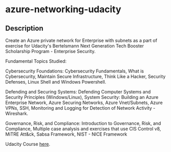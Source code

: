 # azure-networking-udacity

## Description
Create an Azure private network for Enterprise with subnets as a part of exercise for Udacity's Bertelsmann Next Generation Tech Booster Scholarship Program - Enterprise Security.

Fundamental Topics Studied:

Cybersecurity Foundations: Cybersecurity Fundamentals, What is Cybersecurity, Maintain Secure Infrastructure, Think Like a Hacker, Security Defenses, Linux Shell and Windows Powershell.


Defending and Securing Systems: Defending Computer Systems and Security Principles (Windows/Linux), System Security: Building an Azure Enterprise Network, Azure Securing Networks, Azure Vnet/Subnets, Azure VPNs, SSH, Monitoring and Logging for Detection of Network Activity - Wireshark.


Governance, Risk, and Compliance: Introduction to Governance, Risk, and Compliance, Multiple case analysis and exercises that use CIS Control v8, MiTRE Att&ck, Sabsa Framework, NIST - NICE Framework

Udacity Course [here](https://www.udacity.com/course/enterprise-security-nanodegree--nd0035).
